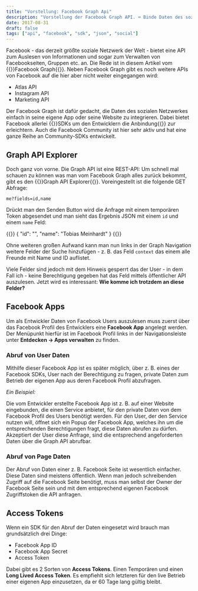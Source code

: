 ```yaml
---
title: "Vorstellung: Facebook Graph Api"
description: "Vorstellung der Facebook Graph API. ⌨ Binde Daten des sozialen Netzwerkes in deine eigene Website oder App ein! ☕"
date: 2017-08-31
draft: false
tags: ["api", "facebook", "sdk", "json", "social"]
---
```


Facebook - das derzeit größte soziale Netzwerk der Welt - bietet eine API zum Auslesen von Informationen und sogar zum Verwalten von Facebookseiten, Gruppen etc. an. Die Rede ist in diesem Artikel vom {{<link href="https://developers.facebook.com/docs/graph-api" target="_blank">}}Facebook Graph{{</link>}}. Neben Facebook Graph gibt es noch weitere APIs von Facebook auf die hier aber nicht weiter eingegangen wird:

- Atlas API
- Instagram API
- Marketing API

Der Facebook Graph ist dafür gedacht, die Daten des sozialen Netzwerkes einfach in seine eigene App oder seine Website zu integrieren. Dabei bietet Facebook allerlei {{<link href="https://developers.facebook.com/docs/apis-and-sdks" target="_blank">}}SDKs um den Entwicklern die Anbindung{{</link>}} zur erleichtern. Auch die Facebook Community ist hier sehr aktiv und hat eine ganze Reihe an Community-SDKs entwickelt.

## Graph API Explorer

Doch ganz von vorne. Die Graph API ist eine REST-API: Um schnell mal schauen zu können was man vom Facebook Graph alles zurück bekommt, gibt es den {{<link href="https://developers.facebook.com/tools/explorer/" target="_blank">}}Graph API Explorer{{</link>}}. Voreingestellt ist die folgende GET Abfrage:

`me?fields=id,name`

Drückt man den Senden Button wird die Anfrage mit einem temporären Token abgesendet und man sieht das Ergebnis JSON mit einem `id` und einem `name` Feld:

{{<highlight json>}}
{
  "id": "<hier steht die ID meine Accounts>",
  "name": "Tobias Meinhardt"
}
{{</highlight>}}

Ohne weiteren großen Aufwand kann man nun links in der Graph Navigation weitere Felder der Suche hinzufügen - z. B. das Feld `context` das einem alle Freunde mit Name und ID auflistet.

Viele Felder sind jedoch mit dem Hinweis gesperrt das der User - in dem Fall ich - keine Berechtigung gegeben hat das Feld mittels öffentlicher API auszulesen. Jetzt wird es interessant: **Wie komme ich trotzdem an diese Felder?**

## Facebook Apps

Um als Entwickler Daten von Facebook Users auszulesen muss zuerst über das Facebook Profil des Entwicklers eine **Facebook App** angelegt werden. Der Menüpunkt hierfür ist im Facebook Profil links in der Navigationsleiste unter **Entdecken -> Apps verwalten** zu finden.

### Abruf von User Daten

Mithilfe dieser Facebook App ist es später möglich, über z. B. eines der Facebook SDKs, User nach der Berechtigung zu fragen, private Daten zum Betrieb der eigenen App aus deren Facebook Profil abzufragen. 

*Ein Beispiel:*

Die vom Entwickler erstellte Facebook App ist z. B. auf einer Website eingebunden, die einen Service anbietet, für den private Daten von dem Facebook Profil des Users benötigt werden. Für den User, der den Service nutzen will, öffnet sich ein Popup der Facebook App, welches ihn um die entsprechenden Berechtigungen fragt, diese Daten abrufen zu dürfen. Akzeptiert der User diese Anfrage, sind die entsprechend angeforderten Daten über die Graph API abrufbar.

### Abruf von Page Daten

Der Abruf von Daten einer z. B. Facebook Seite ist wesentlich einfacher. Diese Daten sind meistens öffentlich. Wenn man jedoch schreibenden Zugriff auf die Facebook Seite benötigt, muss man selbst der Owner der Facebook Seite sein und mit dem entsprechend eigenen Facebook Zugriffstoken die API anfragen.

## Access Tokens

Wenn ein SDK für den Abruf der Daten eingesetzt wird brauch man grundsätzlich drei Dinge:

- Facebook App ID
- Facebook App Secret
- Access Token

Dabei gibt es 2 Sorten von **Access Tokens**. Einen Temporären und einen **Long Lived Access Token**. Es empfiehlt sich letzteren für den live Betrieb einer eigenen App einzusetzen, da er 60 Tage lang gültig bleibt.
